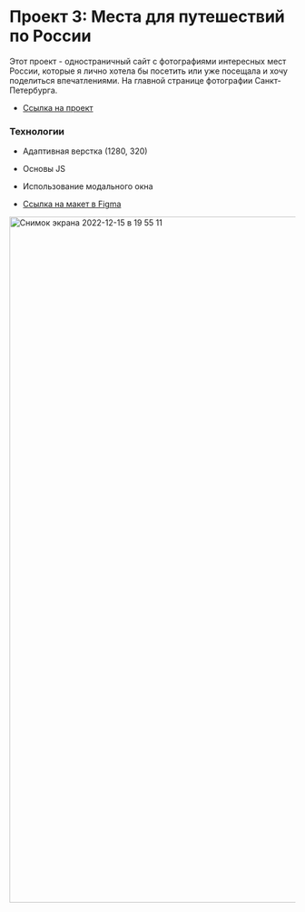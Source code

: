 # Проект 3: Места для путешествий по России

Этот проект - одностраничный сайт с фотографиями интересных мест России, которые я лично хотела бы посетить или уже посещала и хочу поделиться впечатлениями. На главной странице фотографии Санкт-Петербурга.

- [Ссылка на проект](https://yuliakovylina.github.io/mesto-project-bootcamp/)

### Технологии

- Адаптивная верстка (1280, 320)
- Основы JS
- Использование модального окна

- [Ссылка на макет в Figma](https://www.figma.com/file/StZjf8HnoeLdiXS7dYrLAh/JavaScript.-Sprint-4)

<img width="1207" alt="Снимок экрана 2022-12-15 в 19 55 11" src="https://user-images.githubusercontent.com/61360526/207922989-5a49b56a-215e-493a-9004-73419619592c.png">

